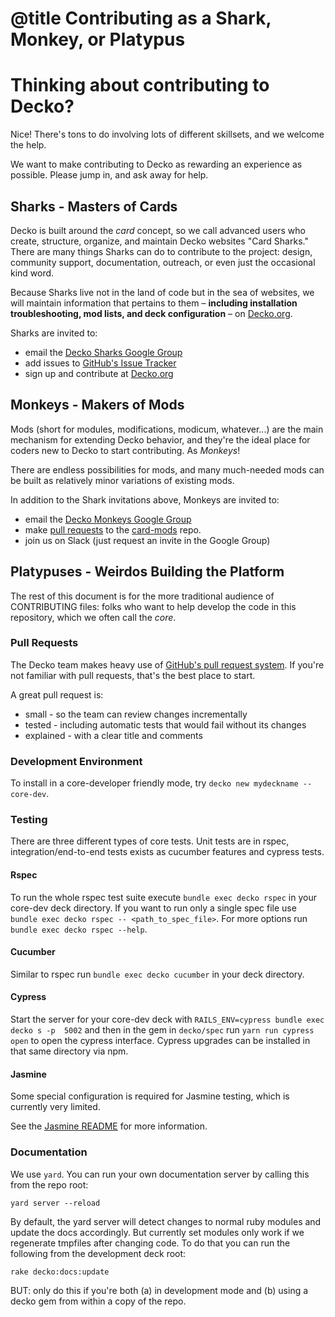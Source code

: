 # @title Contributing as a Shark, Monkey, or Platypus

# Thinking about contributing to Decko?
Nice! There's tons to do involving lots of different skillsets, and we welcome the help.

We want to make contributing to Decko as rewarding an experience as possible. Please 
jump in, and ask away for help.

## Sharks - Masters of Cards
Decko is built around the _card_ concept, so we call advanced users who create,
structure, organize, and maintain Decko websites "Card Sharks." There are many things
Sharks can do to contribute to the project: design, community support, documentation,
outreach, or even just the occasional kind word. 

Because Sharks live not in the land of code but in the sea of websites, we will
maintain information that pertains to them – **including installation troubleshooting, 
mod lists, and deck configuration** – on [Decko.org][1].

Sharks are invited to:

 - email the [Decko Sharks Google Group][2]
 - add issues to [GitHub's Issue Tracker][3]
 - sign up and contribute at [Decko.org][1]

## Monkeys - Makers of Mods
Mods (short for modules, modifications, modicum, whatever...) are the main 
mechanism for extending Decko behavior, and they're the ideal place for coders
new to Decko to start contributing. As _Monkeys_!

There are endless possibilities for mods, and many much-needed mods can be built
as relatively minor variations of existing mods.

In addition to the Shark invitations above, Monkeys are invited to:

 - email the [Decko Monkeys Google Group][4]
 - make [pull requests][5] to the [card-mods][6] repo.
 - join us on Slack (just request an invite in the Google Group)

## Platypuses - Weirdos Building the Platform

The rest of this document is for the more traditional audience of CONTRIBUTING files:
folks who want to help develop the code in this repository, which we often call
the _core_.

### Pull Requests
The Decko team makes heavy use of [GitHub's pull request system][5]. 
If you're not familiar with pull requests, that's the best place to start.

A great pull request is:
* small - so the team can review changes incrementally
* tested - including automatic tests that would fail without its changes
* explained - with a clear title and comments

### Development Environment

To install in a core-developer friendly mode, try `decko new mydeckname --core-dev`.  

### Testing
There are three different types of core tests. 
Unit tests are in rspec, integration/end-to-end tests exists as cucumber features and 
cypress tests.

#### Rspec
To run the whole rspec test suite execute `bundle exec decko rspec` in your
core-dev deck directory. 
If you want to run only a single spec file use 
`bundle exec decko rspec -- <path_to_spec_file>`.
For more options run `bundle exec decko rspec --help`. 

#### Cucumber
Similar to rspec run `bundle exec decko cucumber` in your deck directory.

#### Cypress
Start the server for your core-dev deck with `RAILS_ENV=cypress bundle exec decko s -p 
5002` and then in the gem in `decko/spec` run `yarn run cypress open` to open the 
cypress interface. Cypress upgrades can be installed in that same directory via npm. 

#### Jasmine
Some special configuration is required for Jasmine
testing, which is currently very limited. 

See the [Jasmine README][7] for more information.

### Documentation

We use `yard`. You can run your own documentation server by calling this from the repo
root:

    yard server --reload

By default, the yard server will detect changes to normal ruby modules and update the
docs accordingly. But currently set modules only work if we regenerate tmpfiles after
changing code. To do that you can run the following from the development deck root:

    rake decko:docs:update
 
BUT: only do this if you're both (a) in development mode and (b) using a decko gem from
within a copy of the repo.

[1]: https://decko.org
[2]: https://groups.google.com/g/decko-sharks
[3]: https://github.com/decko-commons/decko/issues
[4]: https://groups.google.com/g/decko-monkeys
[5]: https://help.github.com/articles/using-pull-requests
[6]: https://github.com/decko-commons/card-mods/
[7]: decko/spec/javascripts/support/README.md